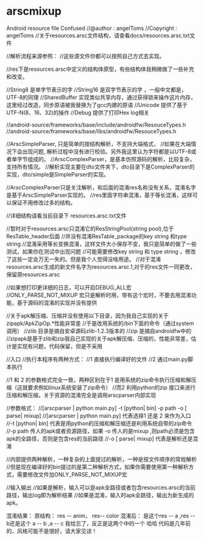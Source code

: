 # arscmixup
Android resource file Confused
//@author : angelToms
//Copyright : angelToms
//关于resources.arsc文件结构，请查看docs/resources.arsc.txt文件

//解析流程来源参照：
//这些源文件你都可以按照自己方式去实现。

//res下是resources.arsc中定义的结构体原型，有些结构体我稍微做了一些补充和改变。

//String8 是单字节表示的字
//String16 是双字节表示的字 ，一般中文都是，UTF-8的同理
//SharedBuffer 实现类似共享内存，通过获得锁来操作这片内存，这里经过改造，同步原语被我替换为了gcc内建的原语
//Unicode 提供了基于UTF-N(8、16、32)的操作
//Debug 提供了打印Hex log相关

//android-source/frameworks/base/include/androidfw/ResouceTypes.h
//android-source/frameworks/base/libs/androidfw/ResouceTypes.h


//ArscSimpleParser, 只是简单的按结构解析，不支持大端格式，
//如果在大端情况下会出现问题, 解析过程中没有进行校验。另外我这里认为字符都是以UTF-8或者单字节组成的。
//ArscComplexParser，是基本仿照源码的解析，比较复杂，支持所有情况。
//解析实现主要在dto文件夹下，dto目录下是ComplexParser的实现，dto/simple是SimpleParser的实现。

//ArscComplexParser只是关注解析，和后面的混淆res名称没有关系，混淆名字是基于ArscSimpleParser实现的。
//res里面字符串混淆，基于等长混淆，这样可以保证不用修改过多的结构。

//详细结构请看当前目录下 resources.arsc.txt文件

//暂时对于resources.arsc只混淆它的ResStringPool(string pool),位于ResTable_header后面
//并没有混淆ResTable_package的key string 和type string
//混淆采用等长变换混淆，这样文件大小保存不变，我只是简单的做了一些测试，如果你在测试中出现问题
//可能需要修改key string 和 type string ，修改了这些一定会万无一失的。但是我个人觉得没啥用途。
//对于混淆resources.arsc生成的新文件名字为resources.arsc.1,对于的res文件一同更改，保留原resources.arsc


//如果想打印更详细的日志，可以开启DEBUG_ALL宏
//ONLY_PARSE_NOT_MIXUP 宏只是解析时用，带有这个宏时，不要去用混淆功能，基于源码的混淆的实现并没有提供

//关于apk解压缩、压缩并没有使用以下目录，因为我自己实现的关于zipapk/ApkZipOp.*性能非常差
//于是改用系统的/bin下面的命令（通过system调用）
//zlib 目录是摘自安卓源码zlib-1.2.3版本的
//zip 是摘自androidfw中的
//zipapk是基于zlib和zip我自己实现的关于apk解压缩、压缩的，性能非常差，估计是实现有问题，代码保留，但是不采用

//入口
//执行本程序有两种方式：
//1 直接执行编译好的文件
//2 通过main.py脚本执行

//1 和 2 的参数格式完全一致，两种区别在于1 是用系统的zip命令执行压缩和解压缩（这就要求例如linux系统安装了zip命令）
//而2 利用python的zip 接口来进行压缩和解压缩，关于资源的混淆完全是调用arscparser内部实现

//参数格式：
//[arscparser | python main.py] -t [python| bin] -p path -o [ parse| mixup]
//[arscparser | python main.py] 代表选择1 还是 2 来作为入口
//-t [python| bin] 代表是用python的压缩和解压缩还是利用系统自带的zip命令
//-p path 传人的apk或者资源路径，如果 -o 传人的是mixup ,则path必须是包含apk的全路径，否则是包含res的当前路径
//-o [ parse| mixup] 代表是解析还是混淆

//内部提供两种解析，一种复杂的上面提过的解析，一种是按文件顺序的常规解析
//但是现在编译好的bin提过的是第二种解析方式，如果你需要使用第一种解析方式，需要修改文件加ONLY_PARSE_NOT_MIXUP宏

//输入输出
//如果是解析，输入可以是apk全路径或者包含resources.arsc的当前路径，输出log即为解析结果
//如果是混淆，输入时apk全路径，输出为新生成的apk。

混淆结果：
原结构： res -- anim， res-- color
混淆后： 是这个res --  a ,res -- b还是这个 a -- b ,a -- c 我给忘了，反正是这两个中的一个 哈哈
代码是几年前的，风格可能不是很好，请大家见谅！

